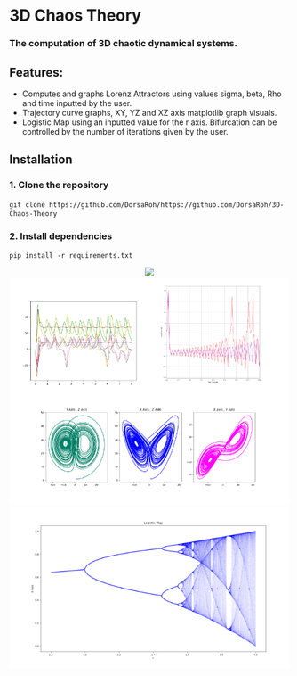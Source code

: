 
# 3D Chaos Theory

### The computation of 3D chaotic dynamical systems.


## Features:
- Computes and graphs Lorenz Attractors using values sigma, beta, Rho and time inputted by the user. 
- Trajectory curve graphs, XY, YZ and XZ axis matplotlib graph visuals.
- Logistic Map using an inputted value for the r axis. Bifurcation can be controlled by the number of iterations given by the user.

## Installation

### 1. Clone the repository
```shell
git clone https://github.com/DorsaRoh/https://github.com/DorsaRoh/3D-Chaos-Theory
```

### 2. Install dependencies

```shell
pip install -r requirements.txt
```

<p align="center">
<img width="800px" src="assets\LorenzAttractors.png">
<img width="850px" src="assets\XYZPlanes.png">
<img width="600px" src="assets\LogisticMap.png">
</p>
